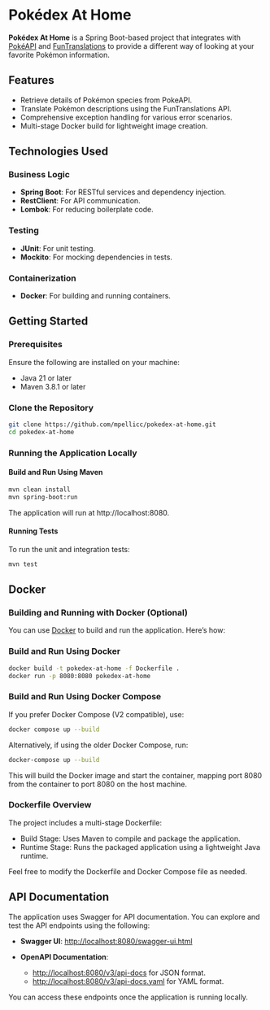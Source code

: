 # Pokédex At Home

**Pokédex At Home** is a Spring Boot-based project that integrates with [PokéAPI](https://pokeapi.co/) 
and [FunTranslations](https://funtranslations.com/) to provide a different way of looking at 
your favorite Pokémon information.

## Features
- Retrieve details of Pokémon species from PokeAPI.
- Translate Pokémon descriptions using the FunTranslations API.
- Comprehensive exception handling for various error scenarios. 
- Multi-stage Docker build for lightweight image creation.

## Technologies Used

### Business Logic
- **Spring Boot**: For RESTful services and dependency injection.
- **RestClient**: For API communication.
- **Lombok**: For reducing boilerplate code.

### Testing
- **JUnit**: For unit testing.
- **Mockito**: For mocking dependencies in tests.

### Containerization
- **Docker**: For building and running containers.

## Getting Started

### Prerequisites
Ensure the following are installed on your machine:

- Java 21 or later 
- Maven 3.8.1 or later

### Clone the Repository
```bash
git clone https://github.com/mpellicc/pokedex-at-home.git
cd pokedex-at-home
```

### Running the Application Locally

#### Build and Run Using Maven
```bash
mvn clean install
mvn spring-boot:run
```
The application will run at http://localhost:8080.

#### Running Tests
To run the unit and integration tests:

```bash
mvn test
```

## Docker

### Building and Running with Docker (Optional)
You can use [Docker](https://www.docker.com/) to build and run the application. Here’s how:

### Build and Run Using Docker
```bash
docker build -t pokedex-at-home -f Dockerfile .
docker run -p 8080:8080 pokedex-at-home
```

### Build and Run Using Docker Compose
If you prefer Docker Compose (V2 compatible), use:

```bash
docker compose up --build
```

Alternatively, if using the older Docker Compose, run:

```bash
docker-compose up --build
```

This will build the Docker image and start the container, mapping port 8080 from the container 
to port 8080 on the host machine.

### Dockerfile Overview
The project includes a multi-stage Dockerfile:

- Build Stage: Uses Maven to compile and package the application.
- Runtime Stage: Runs the packaged application using a lightweight Java runtime.

Feel free to modify the Dockerfile and Docker Compose file as needed.

## API Documentation

The application uses Swagger for API documentation. You can explore and test the API endpoints using the following:

- **Swagger UI**: [http://localhost:8080/swagger-ui.html](http://localhost:8080/swagger-ui.html)

- **OpenAPI Documentation**: 
  - [http://localhost:8080/v3/api-docs](http://localhost:8080/v3/api-docs) for JSON format.
  - [http://localhost:8080/v3/api-docs.yaml](http://localhost:8080/v3/api-docs.yaml) for YAML format.

You can access these endpoints once the application is running locally.